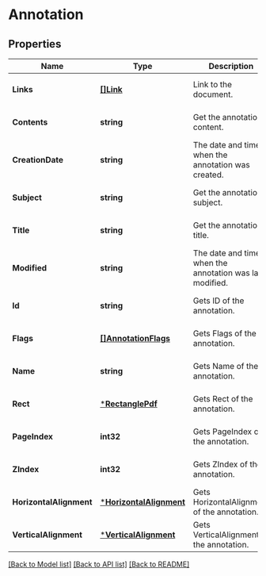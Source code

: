 # Annotation

## Properties
Name | Type | Description | Notes
------------ | ------------- | ------------- | -------------
**Links** | [**[]Link**](Link.md) | Link to the document. | [optional] [default to null]
**Contents** | **string** | Get the annotation content. | [optional] [default to null]
**CreationDate** | **string** | The date and time when the annotation was created. | [optional] [default to null]
**Subject** | **string** | Get the annotation subject. | [optional] [default to null]
**Title** | **string** | Get the annotation title. | [optional] [default to null]
**Modified** | **string** | The date and time when the annotation was last modified. | [optional] [default to null]
**Id** | **string** | Gets ID of the annotation. | [optional] [default to null]
**Flags** | [**[]AnnotationFlags**](AnnotationFlags.md) | Gets Flags of the annotation. | [optional] [default to null]
**Name** | **string** | Gets Name of the annotation. | [optional] [default to null]
**Rect** | [***RectanglePdf**](RectanglePdf.md) | Gets Rect of the annotation. | [optional] [default to null]
**PageIndex** | **int32** | Gets PageIndex of the annotation. | [optional] [default to null]
**ZIndex** | **int32** | Gets ZIndex of the annotation. | [optional] [default to null]
**HorizontalAlignment** | [***HorizontalAlignment**](HorizontalAlignment.md) | Gets HorizontalAlignment of the annotation. | [optional] [default to null]
**VerticalAlignment** | [***VerticalAlignment**](VerticalAlignment.md) | Gets VerticalAlignment of the annotation. | [optional] [default to null]

[[Back to Model list]](../README.md#documentation-for-models) [[Back to API list]](../README.md#documentation-for-api-endpoints) [[Back to README]](../README.md)


